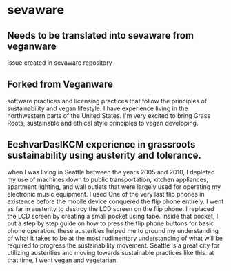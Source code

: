 # sevaware

## Needs to be translated into sevaware from veganware

Issue created in sevaware repository

## Forked from Veganware

software practices and licensing practices that follow the principles of sustainability and vegan lifestyle. I have experience living in the northwestern parts of the United States. I'm very excited to bring Grass Roots, sustainable and ethical style principles to vegan developing.
## EeshvarDasIKCM experience in grassroots sustainability using austerity and tolerance.
when I was living in Seattle between the years 2005 and 2010, I depleted my use of machines down to public transportation, kitchen appliances, apartment lighting, and wall outlets that were largely used for operating my electronic music equipment.
I used One of the very last flip phones in existence before the mobile device conquered the flip phone entirely.
I went as far in austerity to destroy the LCD screen on the flip phone.
I replaced the LCD screen by creating a small pocket using tape.
inside that pocket, I put a step by step guide on how to press the flip phone buttons for basic phone operation.
these austerities helped me to ground my understanding of what it takes to be at the most rudimentary understanding of what will be required to progress the sustainability movement.
Seattle is a great city for utilizing austerities and moving towards sustainable practices like this.
at that time, I went vegan and vegetarian.
